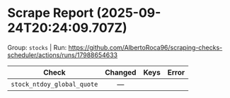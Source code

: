 # Scrape Report (2025-09-24T20:24:09.707Z)

Group: `stocks`  |  Run: https://github.com/AlbertoRoca96/scraping-checks-scheduler/actions/runs/17988654633

| Check | Changed | Keys | Error |
|---|:---:|:--|:--|
| `stock_ntdoy_global_quote` | — |  |  |
